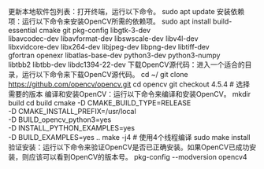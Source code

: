 更新本地软件包列表：打开终端，运行以下命令。
sudo apt update
安装依赖项：运行以下命令来安装OpenCV所需的依赖项。
sudo apt install build-essential cmake git pkg-config libgtk-3-dev \
    libavcodec-dev libavformat-dev libswscale-dev libv4l-dev \
    libxvidcore-dev libx264-dev libjpeg-dev libpng-dev libtiff-dev \
    gfortran openexr libatlas-base-dev python3-dev python3-numpy \
    libtbb2 libtbb-dev libdc1394-22-dev
下载OpenCV源代码：进入一个适合的目录，运行以下命令来下载OpenCV源代码。
cd ~/
git clone https://github.com/opencv/opencv.git
cd opencv
git checkout 4.5.4  # 选择需要的版本 
编译和安装OpenCV：运行以下命令来编译和安装OpenCV。
mkdir build
cd build
cmake -D CMAKE_BUILD_TYPE=RELEASE \
    -D CMAKE_INSTALL_PREFIX=/usr/local \
    -D BUILD_opencv_python3=yes \
    -D INSTALL_PYTHON_EXAMPLES=yes \
    -D BUILD_EXAMPLES=yes ..
make -j4   # 使用4个线程编译
sudo make install
验证安装：运行以下命令来验证OpenCV是否已正确安装。如果OpenCV已成功安装，则应该可以看到OpenCV的版本号。
pkg-config --modversion opencv4